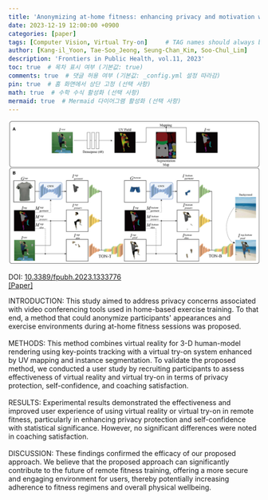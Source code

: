 ```yaml
---
title: 'Anonymizing at-home fitness: enhancing privacy and motivation with virtual reality and try-on'
date: 2023-12-19 12:00:00 +0900
categories: [paper]
tags: [Computer Vision, Virtual Try-on]     # TAG names should always be lowercase
author: [Kang-il_Yoon, Tae-Soo_Jeong, Seung-Chan_Kim, Soo-Chul_Lim]
description: 'Frontiers in Public Health, vol.11, 2023'
toc: true  # 목차 표시 여부 (기본값: true)
comments: true  # 댓글 허용 여부 (기본값: _config.yml 설정 따라감)
pin: true  # 홈 화면에서 상단 고정 (선택 사항)
math: true  # 수학 수식 활성화 (선택 사항)
mermaid: true  # Mermaid 다이어그램 활성화 (선택 사항)
---
```

![이미지](/assets/image/anonymizing_at_home_fitness.png)
<!-- Frontiers in Public Health, vol.11, 2023<br> -->
DOI: <a href="https://www.frontiersin.org/journals/public-health/articles/10.3389/fpubh.2023.1333776/full" target="_blank">10.3389/fpubh.2023.1333776</a><br>
<a href="https://www.frontiersin.org/journals/public-health/articles/10.3389/fpubh.2023.1333776/full" target="_blank">[Paper]</a> &nbsp;&nbsp;

INTRODUCTION: This study aimed to address privacy concerns associated with video conferencing tools used in home-based exercise training. To that end, a method that could anonymize participants' appearances and exercise environments during at-home fitness sessions was proposed.<br><br>
METHODS: This method combines virtual reality for 3-D human-model rendering using key-points tracking with a virtual try-on system enhanced by UV mapping and instance segmentation. To validate the proposed method, we conducted a user study by recruiting participants to assess effectiveness of virtual reality and virtual try-on in terms of privacy protection, self-confidence, and coaching satisfaction.<br><br>
RESULTS: Experimental results demonstrated the effectiveness and improved user experience of using virtual reality or virtual try-on in remote fitness, particularly in enhancing privacy protection and self-confidence with statistical significance. However, no significant differences were noted in coaching satisfaction.<br><br>
DISCUSSION: These findings confirmed the efficacy of our proposed approach. We believe that the proposed approach can significantly contribute to the future of remote fitness training, offering a more secure and engaging environment for users, thereby potentially increasing adherence to fitness regimens and overall physical wellbeing.